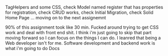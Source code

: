 ﻿TagHelpers and some CSS, check
Model named register that has properties for registration, check
CRUD works, check
Initial Migration, check
Solid Home Page ... moving on to the next assignemnt

90% of this assignment took like 30 min. Fucked around trying to get CSS work and deal with front end shit. I think
i'm just going to skip that part moving forward so I can focus on the things I can do.
I leanred that being a Web developer isn't for me. Software development and backend work is what i'm going to do
Docs